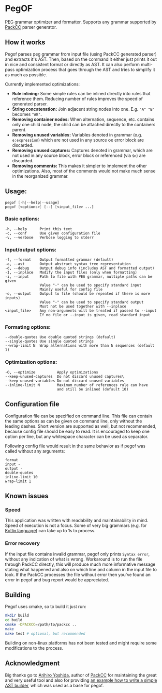 # PegOF

[PEG](https://en.wikipedia.org/wiki/Parsing_expression_grammar) grammar optimizer and formatter.
Supports any grammar supported by [PackCC](https://github.com/arithy/packcc) parser generator.

## How it works

Pegof parses peg grammar from input file (using PackCC generated parser) and extracts it's AST.
Then, based on the command it either just prints it out in nice and consistent format or directly as AST.
It can also perform multi-pass optimization process that goes through the AST and tries to simplify it
as much as possible.

Currently implemented optimizations:
 - **Rule inlining:** Some simple rules can be inlined directly into rules that reference them. Reducing number of rules improves the speed of generated parser.
 - **String concatenation:** Join adjacent string nodes into one. E.g. `"A" "B"` becomes `"AB"`.
 - **Removing container nodes:** When alternation, sequence, etc. contains only one child node, the child can be attached directly to the containers parent.
 - **Removing unused variables:** Variables denoted in grammar (e.g. `e:expression`) which are not used in any source oe error block are discarded.
 - **Removing unused captures:** Captures denoted in grammar, which are not used in any source block, error block or referenced (via `$n`) are discarded.
 - **Removing comments:** This makes it simpler to implement the other optimizations. Also, most of the comments would not make much sense in the reorganized grammar.

## Usage:

    pegof [-h|--help|--usage]
    pegof [<options>] [--] [<input_file> ...]

### Basic options:

    -h, --help      Print this text
    -c, --conf      Use given configuration file
    -v, --verbose   Verbose logging to stderr

### Input/output options:

    -f, --format    Output formatted grammar (default)
    -a, --ast       Output abstract syntax tree representation
    -d, --debug     Output debug info (includes AST and formatted output)
    -I, --inplace   Modify the input files (only when formatting)
    -i, --input     Path to file with PEG grammar, multiple paths can be given
                    Value "-" can be used to specify standard input
                    Mainly useful for config file
    -o, --output    Output to file (should be repeated if there is more inputs)
                    Value "-" can be used to specify standard output
                    Must not be used together with --inplace
    <input_file>    Any non-arguments will be treated if passed to --input
                    If no file or --input is given, read standard input

### Formating options:

    --double-quotes Use double quoted strings (default)
    --single-quotes Use single quoted strings
    --wrap-limit N  Wrap alternations with more than N sequences (default 1)

### Optimization options:

    -O, --optimize          Apply optimizations
    --keep-unused-captures  Do not discard unused captures\
    --keep-unused-variables Do not discard unused variables
    --inline-limit N        Maximum number of references rule can have
                            and still be inlined (default 10)

## Configuration file

Configuration file can be specified on command line. This file can contain the same options as can be given
on command line, only without the leading dashes. Short version are supported as well, but not recommended,
because config file should be easy to read. It is encouraged to keep one option per line, but any whitespace
character can be used as separator.

Following config file would result in the same behavior as if pegof was called without any arguments:
```
format
input -
output -
double-quotes
inline-limit 10
wrap-limit 1
```

## Known issues

### Speed

This application was written with readability and maintainability in mind. Speed of execution is not a focus.
Some of very big grammars (e.g. for [Kotlin language](https://github.com/universal-ctags/ctags/blob/master/peg/kotlin.peg))
can take up to 1s to process.

### Error recovery

If the input file contains invalid grammar, pegof only prints `Syntax error`, without any indication of what is wrong.
Workaround is to run the file through PackCC directly, this will produce much more informative message stating what
happened and also on which line and column in the input file to look. If the PackCC processes the file without error
then you've found an error in pegof and bug report would be appreciated.

## Building

Pegof uses cmake, so to build it just run:

```sh
mkdir build
cd build
cmake -DPACKCC=/path/to/packcc ..
make
make test # optional, but recommended
```

Building on non-linux platforms has not been tested and might require some modifications to the process.

## Acknowledgment

Big thanks go to [Arihiro Yoshida](https://github.com/arithy), author of [PackCC](https://github.com/arithy/packcc)
for maintaining the great and very useful tool and also for providing
[an example how to write a simple AST builder](https://github.com/arithy/packcc/tree/master/examples/ast-tinyc),
which was used as a base for pegof.
